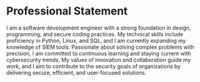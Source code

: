 # Professional Statement
I am a software development engineer with a strong foundation in design, programming, and secure coding practices. My technical skills include proficiency in Python, Linux, and SQL, and I am currently expanding my knowledge of SIEM tools. Passionate about solving complex problems with precision, I am committed to continuous learning and staying current with cybersecurity trends. My values of innovation and collaboration guide my work, and I aim to contribute to the security goals of organizations by delivering secure, efficient, and user-focused solutions.
